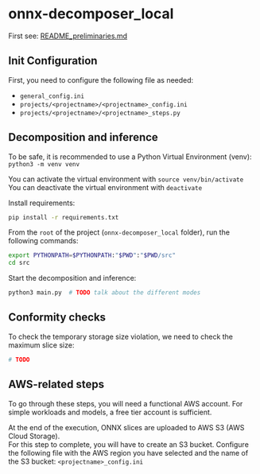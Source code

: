 # onnx-decomposer_local

First see: [README_preliminaries.md](README_preliminaries.md)

## Init Configuration

First, you need to configure the following file as needed:
- `general_config.ini`
- `projects/<projectname>/<projectname>_config.ini`
- `projects/<projectname>/<projectname>_steps.py`

## Decomposition and inference

To be safe, it is recommended to use a Python Virtual Environment (venv): `python3 -m venv venv`

You can activate the virtual environment with `source venv/bin/activate`       
You can deactivate the virtual environment with `deactivate`

Install requirements:
```bash
pip install -r requirements.txt
```

From the `root` of the project (`onnx-decomposer_local` folder), run the following commands:
```bash
export PYTHONPATH=$PYTHONPATH:"$PWD":"$PWD/src"
cd src
```

Start the decomposition and inference:
```bash
python3 main.py  # TODO talk about the different modes
```

## Conformity checks

To check the temporary storage size violation, we need to check the maximum slice size:
```bash
# TODO
```

## AWS-related steps

To go through these steps, you will need a functional AWS account. 
For simple workloads and models, a free tier account is sufficient.         

At the end of the execution, ONNX slices are uploaded to AWS S3 (AWS Cloud Storage).        
For this step to complete, you will have to create an S3 bucket.
Configure the following file with the AWS region you have selected and the name of the S3 bucket:
`<projectname>_config.ini`